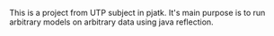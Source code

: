 This is a project from UTP subject in pjatk. It's main purpose is to run arbitrary models on arbitrary data using java reflection.
